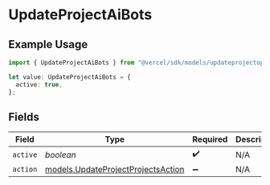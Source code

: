 # UpdateProjectAiBots

## Example Usage

```typescript
import { UpdateProjectAiBots } from "@vercel/sdk/models/updateprojectop.js";

let value: UpdateProjectAiBots = {
  active: true,
};
```

## Fields

| Field                                                                          | Type                                                                           | Required                                                                       | Description                                                                    |
| ------------------------------------------------------------------------------ | ------------------------------------------------------------------------------ | ------------------------------------------------------------------------------ | ------------------------------------------------------------------------------ |
| `active`                                                                       | *boolean*                                                                      | :heavy_check_mark:                                                             | N/A                                                                            |
| `action`                                                                       | [models.UpdateProjectProjectsAction](../models/updateprojectprojectsaction.md) | :heavy_minus_sign:                                                             | N/A                                                                            |